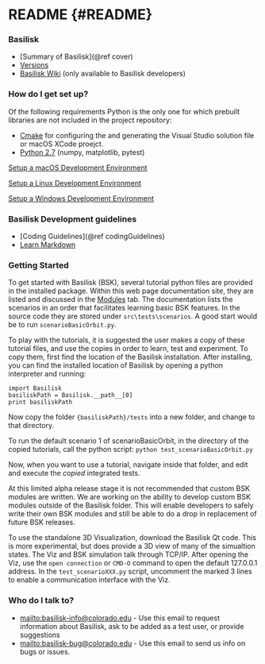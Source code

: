# README  {#README}

### Basilisk ###

* [Summary of Basilisk](@ref cover)
* [Versions](http://hanspeterschaub.info/bskReleaseNotes.html)
* [Basilisk Wiki](https://bitbucket.org/avslab/basilisk/wiki/Home) (only available to Basilisk developers)

### How do I get set up? ###
Of the following requirements Python is the only one for which prebuilt libraries are not included in the project repository:

* [Cmake](https://cmake.org) for configuring the and generating the Visual Studio solution file or macOS XCode proejct.
* [Python 2.7](https://www.python.org/downloads/windows/) (numpy, matplotlib, pytest)

[Setup a macOS Development Environment](http://hanspeterschaub.info/bskHtml/install_mac_o_s.html)

[Setup a Linux Development Environment](http://hanspeterschaub.info/bskHtml/install_linux.html)

[Setup a Windows Development Environment](http://hanspeterschaub.info/bskHtml/install_windows.html)

### Basilisk Development guidelines ###

* [Coding Guidelines](@ref codingGuidelines)
* [Learn Markdown](https://bitbucket.org/tutorials/markdowndemo)


### Getting Started
To get started with Basilisk (BSK), several tutorial python files are provided in the installed package.  Within this web page documentation site, they are listed and discussed in the <a href="modules.html">Modules</a> tab.  The documentation lists the scenarios in an order that facilitates learning basic BSK features. In the source code they are stored under `src\tests\scenarios`. A good start would be to run `scenarioBasicOrbit.py`.

To play with the tutorials, it is suggested the user makes a copy of these tutorial files, and use the copies in order to learn, test and experiment. To copy them, first find the location of the Basilisk installation. After installing, you can find the installed location of Basilisk by opening a python interpreter and running:

```
import Basilisk
basiliskPath = Basilisk.__path__[0]
print basiliskPath
```

Now copy the folder `{basiliskPath}/tests` into a new folder, and change to that directory.

To run the default scenario 1 of scenarioBasicOrbit, in the directory of the copied tutorials, call the python script: `python test_scenarioBasicOrbit.py`


Now, when you want to use a tutorial, navigate inside that folder, and edit and execute the *copied* integrated tests.

<!--Any new BSK module development should not occur within the BSK folder as this will be updated rapidly.  Rather, new FSW algorithm or simulation coce modules should be created in a custom folder outside of the BSK directory.  A sample folder is provided named `BasiliskCustom` wich contains sample FSW and Simulation modules.-->

At this limited alpha release stage it is not recommended that custom BSK modules are written.  We are working on the ability to develop custom BSK modules outside of the Basilisk folder.  This will enable developers to safely write their own BSK modules and still be able to do a drop in replacement of future BSK releases.

To use the standalone 3D Visualization, download the Basilisk Qt code.  This is more experimental, but does provide a 3D view of many of the simualtion states.  The Viz and BSK simulation talk through TCP/IP.  After opening the Viz, use the `open connection` or `CMD-O` command to open the default 127.0.0.1 address.  In the `test_scenarioXXX.py` script, uncomment the marked 3 lines to enable a communication interface with the Viz.


### Who do I talk to? ###

- <mailto:basilisk-info@colorado.edu> - Use this email to request information about Basilisk, ask to be added as a test user, or provide suggestions
- <mailto:basilisk-bug@colorado.edu> - Use this email to send us info on bugs or issues.
